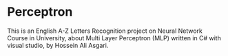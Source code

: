 # Perceptron
This is an English A-Z Letters Recognition project on Neural Network Course in University, about Multi Layer Perceptron (MLP)
written in C# with visual studio, by Hossein Ali Asgari.
